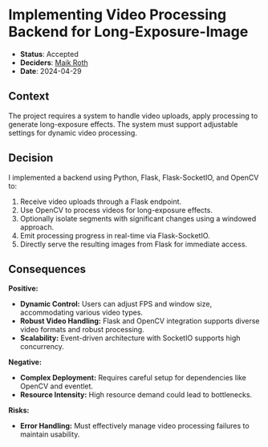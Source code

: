 # Implementing Video Processing Backend for Long-Exposure-Image

- **Status**: Accepted
- **Deciders**: [Maik Roth](https://github.com/MaikRoth)
- **Date**: 2024-04-29

## Context
The project requires a system to handle video uploads, apply processing to generate long-exposure effects. The system must support adjustable settings for dynamic video processing.

## Decision
I implemented a backend using Python, Flask, Flask-SocketIO, and OpenCV to:
1. Receive video uploads through a Flask endpoint.
2. Use OpenCV to process videos for long-exposure effects.
3. Optionally isolate segments with significant changes using a windowed approach.
4. Emit processing progress in real-time via Flask-SocketIO.
5. Directly serve the resulting images from Flask for immediate access.

## Consequences
**Positive:**
- **Dynamic Control:** Users can adjust FPS and window size, accommodating various video types.
- **Robust Video Handling:** Flask and OpenCV integration supports diverse video formats and robust processing.
- **Scalability:** Event-driven architecture with SocketIO supports high concurrency.

**Negative:**
- **Complex Deployment:** Requires careful setup for dependencies like OpenCV and eventlet.
- **Resource Intensity:** High resource demand could lead to bottlenecks.

**Risks:**
- **Error Handling:** Must effectively manage video processing failures to maintain usability.

